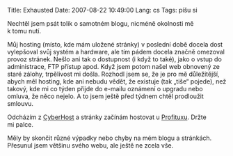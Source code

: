 Title: Exhausted
Date: 2007-08-22 10:49:00
Lang: cs
Tags: píšu si

Nechtěl jsem psát tolik o samotném blogu, nicméně okolnosti mě k tomu nutí.

Můj hosting (místo, kde mám uložené stránky) v poslední době docela dost vylepšoval svůj systém a hardware, ale tím pádem docela značně omezoval provoz stránek. Nešlo ani tak o dostupnost (i když to také), jako o vstup do administrace, FTP přístup apod. Když jsem potom našel web obnovený ze staré zálohy, trpělivost mi došla. Rozhodl jsem se, že je pro mě důležitější, abych měl hosting, kde ani nebudu vědět, že existuje (tak „tiše“ pojede), než takový, kde mi co týden přijde do e-mailu oznámení o upgradu nebo omluva, že něco nejelo. A to jsem ještě před týdnem chtěl prodloužit smlouvu.

Odcházím z [CyberHost](http://www.cyberhost.cz/) a stránky začínám hostovat u [Profituxu](http://www.profitux.cz/). Držte mi palce.

Měly by skončit různé výpadky nebo chyby na mém blogu a stránkách. Přesunul jsem většinu svého webu, ale ještě ne zcela vše.
